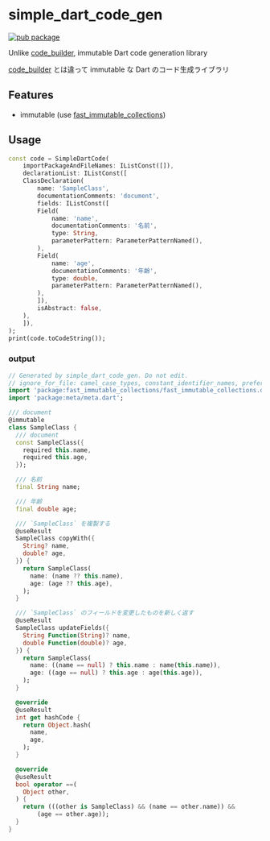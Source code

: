 # simple_dart_code_gen

[![pub package](https://img.shields.io/pub/v/simple_dart_code_gen.svg)](https://pub.dev/packages/simple_dart_code_gen)

Unlike [code_builder](https://pub.dev/packages/code_builder), immutable Dart
code generation library

[code_builder](https://pub.dev/packages/code_builder) とは違って immutable な
Dart のコード生成ライブラリ

## Features

- immutable (use
  [fast_immutable_collections](https://pub.dev/packages/fast_immutable_collections))

## Usage

```dart
const code = SimpleDartCode(
    importPackageAndFileNames: IListConst([]),
    declarationList: IListConst([
    ClassDeclaration(
        name: 'SampleClass',
        documentationComments: 'document',
        fields: IListConst([
        Field(
            name: 'name',
            documentationComments: '名前',
            type: String,
            parameterPattern: ParameterPatternNamed(),
        ),
        Field(
            name: 'age',
            documentationComments: '年齢',
            type: double,
            parameterPattern: ParameterPatternNamed(),
        ),
        ]),
        isAbstract: false,
    ),
    ]),
);
print(code.toCodeString());
```

### output

```dart
// Generated by simple_dart_code_gen. Do not edit.
// ignore_for_file: camel_case_types, constant_identifier_names, prefer_interpolation_to_compose_strings, always_use_package_imports, unnecessary_parenthesis
import 'package:fast_immutable_collections/fast_immutable_collections.dart';
import 'package:meta/meta.dart';

/// document
@immutable
class SampleClass {
  /// document
  const SampleClass({
    required this.name,
    required this.age,
  });

  /// 名前
  final String name;

  /// 年齢
  final double age;

  /// `SampleClass` を複製する
  @useResult
  SampleClass copyWith({
    String? name,
    double? age,
  }) {
    return SampleClass(
      name: (name ?? this.name),
      age: (age ?? this.age),
    );
  }

  /// `SampleClass` のフィールドを変更したものを新しく返す
  @useResult
  SampleClass updateFields({
    String Function(String)? name,
    double Function(double)? age,
  }) {
    return SampleClass(
      name: ((name == null) ? this.name : name(this.name)),
      age: ((age == null) ? this.age : age(this.age)),
    );
  }

  @override
  @useResult
  int get hashCode {
    return Object.hash(
      name,
      age,
    );
  }

  @override
  @useResult
  bool operator ==(
    Object other,
  ) {
    return (((other is SampleClass) && (name == other.name)) &&
        (age == other.age));
  }
}
```

